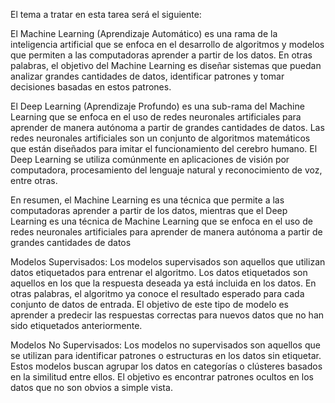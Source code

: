 El tema a tratar en esta tarea será el siguiente:

El Machine Learning (Aprendizaje Automático) es una rama de la inteligencia artificial que se enfoca en el desarrollo de algoritmos y modelos que permiten a las computadoras aprender a partir de los datos. En otras palabras, el objetivo del Machine Learning es diseñar sistemas que puedan analizar grandes cantidades de datos, identificar patrones y tomar decisiones basadas en estos patrones.

El Deep Learning (Aprendizaje Profundo) es una sub-rama del Machine Learning que se enfoca en el uso de redes neuronales artificiales para aprender de manera autónoma a partir de grandes cantidades de datos. Las redes neuronales artificiales son un conjunto de algoritmos matemáticos que están diseñados para imitar el funcionamiento del cerebro humano. El Deep Learning se utiliza comúnmente en aplicaciones de visión por computadora, procesamiento del lenguaje natural y reconocimiento de voz, entre otras.

En resumen, el Machine Learning es una técnica que permite a las computadoras aprender a partir de los datos, mientras que el Deep Learning es una técnica de Machine Learning que se enfoca en el uso de redes neuronales artificiales para aprender de manera autónoma a partir de grandes cantidades de datos

Modelos Supervisados:
Los modelos supervisados son aquellos que utilizan datos etiquetados para entrenar el algoritmo. Los datos etiquetados son aquellos en los que la respuesta deseada ya está incluida en los datos. En otras palabras, el algoritmo ya conoce el resultado esperado para cada conjunto de datos de entrada. El objetivo de este tipo de modelo es aprender a predecir las respuestas correctas para nuevos datos que no han sido etiquetados anteriormente.

Modelos No Supervisados:
Los modelos no supervisados son aquellos que se utilizan para identificar patrones o estructuras en los datos sin etiquetar. Estos modelos buscan agrupar los datos en categorías o clústeres basados en la similitud entre ellos. El objetivo es encontrar patrones ocultos en los datos que no son obvios a simple vista.